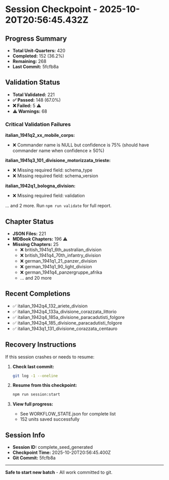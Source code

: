 # Session Checkpoint - 2025-10-20T20:56:45.432Z

## Progress Summary

- **Total Unit-Quarters:** 420
- **Completed:** 152 (36.2%)
- **Remaining:** 268
- **Last Commit:** 5fcfb8a

## Validation Status

- **Total Validated:** 221
- **✅ Passed:** 148 (67.0%)
- **❌ Failed:** 5 ⚠️
- **⚠️ Warnings:** 68

### Critical Validation Failures

**italian_1941q2_xx_mobile_corps:**
  - ❌ Commander name is NULL but confidence is 75% (should have commander name when confidence ≥ 50%)

**italian_1941q3_101_divisione_motorizzata_trieste:**
  - ❌ Missing required field: schema_type
  - ❌ Missing required field: schema_version

**italian_1942q1_bologna_division:**
  - ❌ Missing required field: validation

... and 2 more. Run `npm run validate` for full report.

## Chapter Status

- **JSON Files:** 221
- **MDBook Chapters:** 196 ⚠️
- **Missing Chapters:** 25
  - ❌ british_1941q1_6th_australian_division
  - ❌ british_1941q4_70th_infantry_division
  - ❌ german_1941q1_21_panzer_division
  - ❌ german_1941q1_90_light_division
  - ❌ german_1941q4_panzergruppe_afrika
  - ... and 20 more

## Recent Completions

- ✅ italian_1942q4_132_ariete_division
- ✅ italian_1942q4_133a_divisione_corazzata_littorio
- ✅ italian_1942q4_185a_divisione_paracadutisti_folgore
- ✅ italian_1942q4_185_divisione_paracadutisti_folgore
- ✅ italian_1943q1_131_divisione_corazzata_centauro

## Recovery Instructions

If this session crashes or needs to resume:

1. **Check last commit:**
   ```bash
   git log -1 --oneline
   ```

2. **Resume from this checkpoint:**
   ```bash
   npm run session:start
   ```

3. **View full progress:**
   - See WORKFLOW_STATE.json for complete list
   - 152 units saved successfully

## Session Info

- **Session ID:** complete_seed_generated
- **Checkpoint Time:** 2025-10-20T20:56:45.400Z
- **Git Commit:** 5fcfb8a

---

**Safe to start new batch** - All work committed to git.
